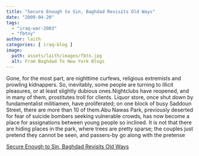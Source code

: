 ```yaml
---
title: "Secure Enough to Sin, Baghdad Revisits Old Ways"
date: "2009-04-20"
tags: 
  - "iraq-war-2003"
  - "fbtny"
author: laith
categories: [ iraq-blog ]
image:
  path: assets/laith/images/fbtn.jpg
  alt: From Baghdad To New York Blogs
---
```


Gone, for the most part, are nighttime curfews, religious extremists and prowling kidnappers. So, inevitably, some people are turning to illicit pleasures, or at least slightly dubious ones.Nightclubs have reopened, and in many of them, prostitutes troll for clients. Liquor store, once shut down by fundamentalist militiamen, have proliferated; on one block of busy Saddoun Street, there are more than 10 of them.Abu Nawas Park, previously deserted for fear of suicide bombers seeking vulnerable crowds, has now become a place for assignations between young people so inclined. It is not that there are hiding places in the park, where trees are pretty sparse; the couples just pretend they cannot be seen, and passers-by go along with the pretense  

  
[Secure Enough to Sin, Baghdad Revisits Old Ways](https://www.nytimes.com/2009/04/19/world/middleeast/19baghdad.html)
